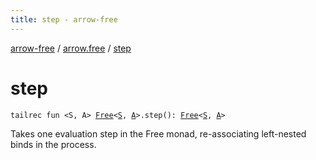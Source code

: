 ```yaml
---
title: step - arrow-free
---
```


[arrow-free](../index.html) / [arrow.free](index.html) / [step](./step.html)

# step

`tailrec fun <S, A> `[`Free`](-free/index.html)`<`[`S`](step.html#S)`, `[`A`](step.html#A)`>.step(): `[`Free`](-free/index.html)`<`[`S`](step.html#S)`, `[`A`](step.html#A)`>`

Takes one evaluation step in the Free monad, re-associating left-nested binds in the process.

